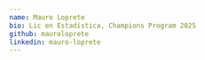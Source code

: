 ```yaml
---
name: Mauro Loprete
bio: Lic en Estadística, Champions Program 2025
github: mauroloprete
linkedin: mauro-loprete
---
```

